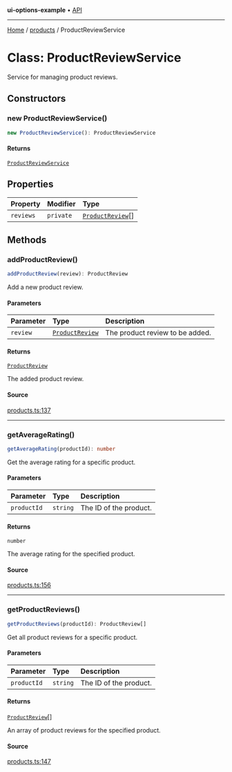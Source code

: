 **ui-options-example** • [API](../../README.md)

***

[Home](../../README.md) / [products](../README.md) / ProductReviewService

# Class: ProductReviewService

Service for managing product reviews.

## Constructors

### new ProductReviewService()

```ts
new ProductReviewService(): ProductReviewService
```

#### Returns

[`ProductReviewService`](ProductReviewService.md)

## Properties

| Property | Modifier | Type |
| :------ | :------ | :------ |
| `reviews` | `private` | [`ProductReview`](../interfaces/ProductReview.md)[] |

## Methods

### addProductReview()

```ts
addProductReview(review): ProductReview
```

Add a new product review.

#### Parameters

| Parameter | Type | Description |
| :------ | :------ | :------ |
| `review` | [`ProductReview`](../interfaces/ProductReview.md) | The product review to be added. |

#### Returns

[`ProductReview`](../interfaces/ProductReview.md)

The added product review.

#### Source

[products.ts:137](https://github.com/tgreyuk/typedoc-plugin-markdown-examples/blob/f2f7ac0/examples/01-typedoc-plugin-markdown/src/products.ts#L137)

***

### getAverageRating()

```ts
getAverageRating(productId): number
```

Get the average rating for a specific product.

#### Parameters

| Parameter | Type | Description |
| :------ | :------ | :------ |
| `productId` | `string` | The ID of the product. |

#### Returns

`number`

The average rating for the specified product.

#### Source

[products.ts:156](https://github.com/tgreyuk/typedoc-plugin-markdown-examples/blob/f2f7ac0/examples/01-typedoc-plugin-markdown/src/products.ts#L156)

***

### getProductReviews()

```ts
getProductReviews(productId): ProductReview[]
```

Get all product reviews for a specific product.

#### Parameters

| Parameter | Type | Description |
| :------ | :------ | :------ |
| `productId` | `string` | The ID of the product. |

#### Returns

[`ProductReview`](../interfaces/ProductReview.md)[]

An array of product reviews for the specified product.

#### Source

[products.ts:147](https://github.com/tgreyuk/typedoc-plugin-markdown-examples/blob/f2f7ac0/examples/01-typedoc-plugin-markdown/src/products.ts#L147)
